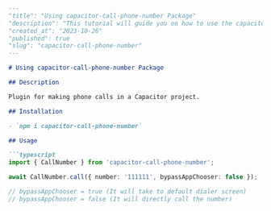 ```markdown
---
"title": "Using capacitor-call-phone-number Package"
"description": "This tutorial will guide you on how to use the capacitor-call-phone-number package to make phone calls in your Capacitor project."
"created_at": "2023-10-26"
"published": true
"slug": "capacitor-call-phone-number"
---

# Using capacitor-call-phone-number Package

## Description

Plugin for making phone calls in a Capacitor project.

## Installation

- `npm i capacitor-call-phone-number`

## Usage

```typescript
import { CallNumber } from 'capacitor-call-phone-number';

await CallNumber.call({ number: '111111', bypassAppChooser: false });

// bypassAppChooser = true (It will take to default dialer screen)
// bypassAppChooser = false (It will directly call the number)
```
```